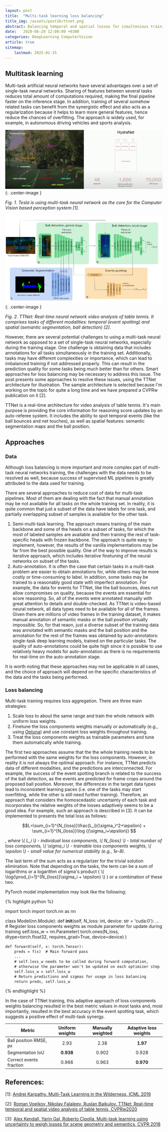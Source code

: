 ```yaml
---
layout: post
title:  "Multi-task learning loss balancing"
title_img: /assets/post16/ttnet.png
abstract: Balancing temporal and spatial losses for simultenious training of multi-task neural networks for video processing and some data tips.
date:   2020-06-29 12:00:00 +0300
categories: DeepLearning ComputerVision
article: true
sitemap:
    lastmod: 2025-01-15
---
```



## Multitask learning

Multi-task artificial neural networks have several advantages over a set of single-task neural networks. Sharing of features between several tasks reduces total amount of computations required, making the final pipeline faster on the inference stage. In addition, training of several somehow related tasks can benefit from the synergistic effect and also acts as a regularization because it helps to learn more general features, hence reduce the chances of overfitting. The approach is widely used, for example, in autonomous driving vehicles and sports analysis.

![Hydranet](/assets/post16/hydranet.png){: .center-image }

_Fig. 1. Tesla is using multi-task neural network as the core for the Computer Vision based perception system \[1\]._

![TTNet](/assets/post16/ttnet.png){: .center-image }

_Fig. 2. TTNet: Real-time neural network video analysis of table tennis. It comprises tasks of different modalities: temporal (event spotting) and spatial (semantic segmentation, ball detection) \[2\]._


However, there are several potential challenges to using a multi-task neural network as opposed to a set of single-task neural networks, especially during the training stage. One challenge is obtaining data that includes annotations for all tasks simultaneously in the training set. Additionally, tasks may have different complexities or importance, which can lead to imbalanced training if not addressed properly. This can result in the prediction quality for some tasks being much better than for others. Smart approaches for loss balancing may be necessary to address this issue. The post presents some approaches to resolve these issues, using the TTNet architecture for illustration. The sample architecture is selected because I'm working on the topic for quite a long time and we have prepared a CVPRw publication on it \[2\].

TTNet is a real-time architecture for video analysis of table tennis. It's main purpose is providing the core information for reasoning score updates by an auto-referee system. It includes the ability to spot temporal events (like the ball bounces and net touches), as well as spatial features: semantic segmentation maps and the ball position.

## Approaches

### Data

Although loss balancing is more important and more complex part of multi-task neural networks training, the challenges with the data needs to be resolved as well, because success of supervised ML pipelines is greatly attributed to the data used for training.

There are several approaches to reduce cost of data for multi-task pipelines. Most of them are dealing with the fact that manual annotation may be not available for all tasks on the whole training set. In reality, it is quite common that just a subset of the data have labels for one task, and partially overlapping subset of samples is available for the other task.

1. Semi-multi-task learning. The approach means training of the main backbone and some of the heads on a subset of tasks, for which the most of labeled samples are available and then training the rest of task-specific heads with frozen backbone. The approach is quite easy to implement, however, the results of the vanilla implementations may be far from the best possible quality. One of the way to improve results is iterative approach, which includes iterative finetuning of the neural networks on subset of the tasks.
2. Auto-annotation. It is often the case that certain tasks in a multi-task problem are easier to obtain annotations for, while others may be more costly or time-consuming to label. In addition, some tasks may be trained to a reasonably good state with imperfect annotation. For example, the data for events for TTNet, like the ball bounces, does not allow compromises on quality, because the events are essential for score reasoning. So, all of the events were annotated manually with great attention to details and double-checked. As TTNet is video-based neural network, all data types need to be available for all of the frames. Given there are millions of video frames in the training dataset, it makes manual annotation of semantic masks or the ball position virtually impossible. So, for that reaon, just a diverse subset of the training data was annotated with semantic masks and the ball position and the annotation for the rest of the frames was obtained by auto-annotators: single-task deep learning models, trained on the particular tasks. The quality of auto-annotations could be quite high since it is possible to use relatively heavy models for auto-annotation as there is no requirements for real-time on the auto-annotation stage.

It is worth noting that these approaches may not be applicable in all cases, and the choice of approach will depend on the specific characteristics of the data and the tasks being performed.

### Loss balancing

Multi-task training requires loss aggregation. There are three main strategies:

1. Scale loss to about the same range and train the whole network with uniform loss weights.
2. Finetune the loss components weights manually or automatically (e.g., using [Optuna](https://optuna.org/)) and use constant loss weights throughout training.
3. Treat the loss components weights as trainable parameters and tune them automatically while training.

The first two approaches assume that the the whole training needs to be performed with the same weights for the loss components. However, in reality it is not always the optimal approach. For instance, TTNet predicts data of different modalities, and the predictions are interconnected. For example, the success of the event spotting branch is related to the success of the ball detection, as the events are predicted for frame crops around the proposed ball position. Moreover, the differences in the target data types lead to inconsistent learning paces (i.e. one of the tasks may start overfitting, while the other is still need further training). Therefore, an approach that considers the homoscedastic uncertainty of each task and incorporates the relative weights of the losses adaptively seems to be a good idea. For example, such an approach is described in \[3\]. It can be implemented to presents the total loss as follows:


$$L=\sum_{i=1}^{N_{loss}}\frac{L_i}{\sigma_i^2+\epsilon} + \sum_{i=1}^{N_{loss}}\log {(\sigma_i+\epsilon)} $$

_, where \\( L_i \\) - individual loss components, \\( N\_{loss} \\) - total number of loss components, \\(  \sigma_i \\) - trainable loss components weights, \\( \epsilon \\) - small value for numerical stability (e.g., 1e-8)._

The last term of the sum acts as a regularizer for the trivial
solution elimination. Note that depending on the tasks, the term can be a sum of logarithms or a logarithm of sigma's product ( \\( \log(\prod_{i=1}^{N_{loss}}\sigma_i + \epsilon) \\) ) or a combination of these two.

PyTorch model implementation may look like the following:

{% highlight python %}

import torch
import torch.nn as nn

class Model(nn.Module):
    def __init__(self, N_loss: int, device: str = 'cuda:0'):
        ...
        # Register loss components weights as module parameter for update during training
        self.loss_w = nn.Parameter(
            torch.ones(N_loss, dtype=torch.float32, requires_grad=True, device=device)
        )
    
    def forward(self, x: torch.Tensor):
        preds = f(x)  # Main forward pass
        ...
        # self.loss_w needs to be called during forward computation,
        # otherwise the parameter won't be updated on each optimizer step
        self.loss_w = self.loss_w
        # Return predictions and sigmas for usage in loss balancing
        return preds, self.loss_w


{% endhighlight %}


In the case of TTNet training, this adaptive approach of loss components weights balancing resulted in the best metric values in most tasks and, most importantly, resulted in the best accuracy in the event spotting task, which suggests a positive effect of multi-task synergy.

| Metric                  | Uniform weights | Manually weighted | Adaptive loss weights |
| ----------------------- | :-------------: | :---------------: | :-------------------: |
| Ball position RMSE, px  |      2.93       |       2.38        |       **1.97**        |
| Segmentation IoU        |    **0.938**    |       0.902       |         0.928         |
| Correct events fraction |      0.966      |       0.963       |       **0.970**       |



## References:

\[1\]: [Andrej Karpathy. Multi-Task Learning in the Wilderness, ICML 2019](https://slideslive.com/38917690/multitask-learning-in-the-wilderness)

\[2\]: [Roman Voeikov, Nikolay Falaleev, Ruslan Baikulov. TTNet: Real-time temporal and spatial video analysis of table tennis, CVPRw2020](https://openaccess.thecvf.com/content_CVPRW_2020/papers/w53/Voeikov_TTNet_Real-Time_Temporal_and_Spatial_Video_Analysis_of_Table_Tennis_CVPRW_2020_paper.pdf)

\[3\]: [Alex Kendall, Yarin Gal, Roberto Cipolla. Multi-task learning using uncertainty to weigh losses for scene geometry and semantics, CVPR 2018](https://openaccess.thecvf.com/content_cvpr_2018/papers/Kendall_Multi-Task_Learning_Using_CVPR_2018_paper.pdf)





